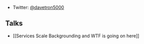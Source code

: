 * Twitter: [@davetron5000](https://twitter.com/davetron5000)

## Talks

* [[Services Scale Backgrounding and WTF is going on here]]
